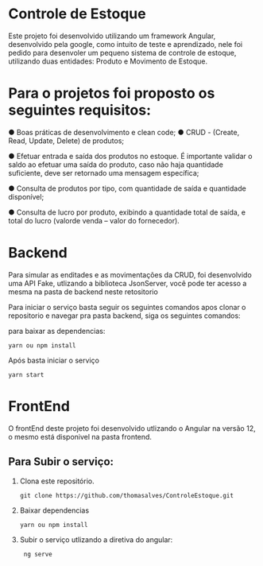 # Controle de Estoque

Este projeto foi desenvolvido utilizando um framework Angular, desenvolvido pela google,  como intuito de teste e aprendizado, nele foi pedido para desenvoler um pequeno sistema de controle de estoque, utilizando duas entidades: Produto e Movimento de Estoque.

# Para o projetos foi proposto os seguintes requisitos:
● Boas práticas de desenvolvimento e clean code;
● CRUD - (Create, Read, Update, Delete) de produtos;
  
 ● Efetuar entrada e saída dos produtos no estoque. É importante validar o saldo ao efetuar uma saída do produto, caso não haja quantidade suficiente, deve ser retornado uma mensagem específica;

 ● Consulta de produtos por tipo, com quantidade de saída e quantidade disponível;

 ● Consulta de lucro por produto, exibindo a quantidade total de saída, e total do lucro (valorde venda – valor do fornecedor).
# Backend

  Para simular as enditades e as movimentações da CRUD, foi desenvolvido uma API Fake, utlizando a biblioteca JsonServer, você pode ter acesso a mesma na pasta de backend neste retositorio

  Para iniciar o serviço basta seguir os seguintes comandos apos clonar o repositorio e navegar pra pasta backend, siga os seguintes comandos:
      
   para baixar as dependencias:  

    yarn ou npm install

  Após basta iniciar o serviço

    yarn start

# FrontEnd

  O frontEnd deste projeto foi desenvolvido utlizando o Angular na versão 12, o mesmo está disponivel na pasta frontend.

  ## Para Subir o serviço:

  1.  Clona este repositório.

          git clone https://github.com/thomasalves/ControleEstoque.git


  2.  Baixar dependencias

          yarn ou npm install

  3. Subir o serviço utlizando a diretiva do angular:

          ng serve

